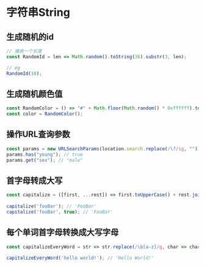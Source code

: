 # 字符串String

## 生成随机的id


```js
// 接收一个长度
const RandomId = len => Math.random().toString(36).substr(3, len);

// eg
RandomId(10);
```

## 生成随机颜色值

```js
const RandomColor = () => "#" + Math.floor(Math.random() * 0xffffff).toString(16).padEnd(6, "0");
const color = RandomColor();

```

## 操作URL查询参数

```js
const params = new URLSearchParams(location.search.replace(/\?/ig, "")); // location.search = "?name=young&sex=male"
params.has("young"); // true
params.get("sex"); // "male"

```

## 首字母转成大写

```js
const capitalize = ([first, ...rest]) => first.toUpperCase() + rest.join('');
  
capitalize('fooBar'); // 'FooBar'
capitalize('fooBar', true); // 'FooBar'
```

## 每个单词首字母转换成大写字母

```js
const capitalizeEveryWord = str => str.replace(/\b[a-z]/g, char => char.toUpperCase());

capitalizeEveryWord('hello world!'); // 'Hello World!'

```
